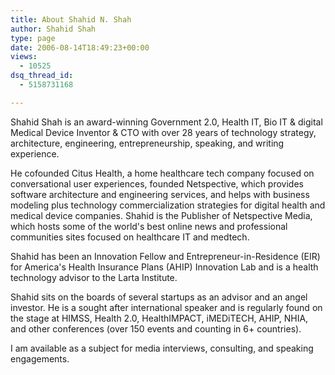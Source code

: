 ```yaml
---
title: About Shahid N. Shah
author: Shahid Shah
type: page
date: 2006-08-14T18:49:23+00:00
views:
  - 10525
dsq_thread_id:
  - 5158731168

---
```

Shahid Shah is an award-winning Government 2.0, Health IT, Bio IT & digital Medical Device Inventor & CTO with over 28 years of technology strategy, architecture, engineering, entrepreneurship, speaking, and writing experience.

He cofounded Citus Health, a home healthcare tech company focused on conversational user experiences, founded Netspective, which provides software architecture and engineering services, and helps with business modeling plus technology commercialization strategies for digital health and medical device companies. Shahid is the Publisher of Netspective Media, which hosts some of the world's best online news and professional communities sites focused on healthcare IT and medtech. 

Shahid has been an Innovation Fellow and Entrepreneur-in-Residence (EIR) for America's Health Insurance Plans (AHIP) Innovation Lab and is a health technology advisor to the Larta Institute.

Shahid sits on the boards of several startups as an advisor and an angel investor. He is a sought after international speaker and is regularly found on the stage at HIMSS, Health 2.0, HealthIMPACT, iMEDiTECH, AHIP, NHIA, and other conferences (over 150 events and counting in 6+ countries).

I am available as a subject for media interviews, consulting, and speaking engagements.